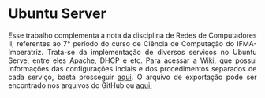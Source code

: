 # Ubuntu Server

<p align="justify">Esse trabalho complementa a nota da disciplina de Redes de Computadores II, referentes ao 7° período do curso de Ciência de Computação do IFMA-Imperatriz. Trata-se da implementação de diversos serviços no Ubuntu Serve, entre eles Apache, DHCP e etc. Para acessar a Wiki, que possui informações das configurações inciais e dos procedimentos separados de cada serviço, basta prosseguir <a href = "https://github.com/italovin/ubuntu-server/wiki">aqui</a>. O arquivo de exportação pode ser encontrado nos arquivos do GitHub ou <a href="https://github.com/italovin/ubuntu-server/blob/main/Italo-20211BCC0001.enviar">aqui.</a></p>
